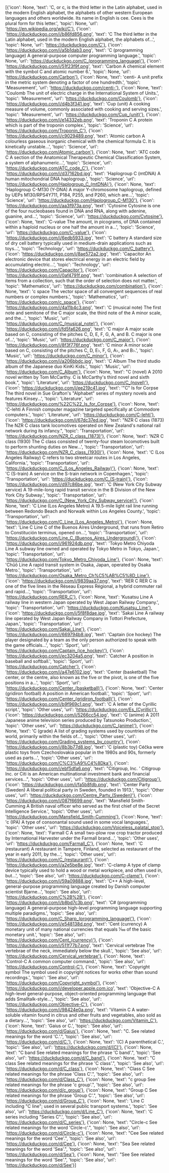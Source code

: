 [{'icon': None, 'text': 'C, or c, is the third letter in the Latin alphabet, used in the modern English alphabet, the alphabets of other western European languages and others worldwide. Its name in English is cee. Cees is the plural form for this letter.', 'topic': None, 'url': 'https://en.wikipedia.org/wiki/C'}, {'icon': 'https://duckduckgo.com/i/b86fd856.png', 'text': 'C The third letter in the Latin alphabet, used in the modern English alphabet, the alphabets of...', 'topic': None, 'url': 'https://duckduckgo.com/C'}, {'icon': 'https://duckduckgo.com/i/a5b1dab3.png', 'text': 'C (programming language) A general-purpose computer programming language.', 'topic': None, 'url': 'https://duckduckgo.com/C_(programming_language)'}, {'icon': 'https://duckduckgo.com/i/51f23f9f.png', 'text': 'Carbon A chemical element with the symbol C and atomic number 6.', 'topic': None, 'url': 'https://duckduckgo.com/Carbon'}, {'icon': None, 'text': 'centi- A unit prefix in the metric system denoting a factor of one hundredth.', 'topic': 'Measurement', 'url': 'https://duckduckgo.com/centi-'}, {'icon': None, 'text': 'Coulomb The unit of electric charge in the International System of Units.', 'topic': 'Measurement', 'url': 'https://duckduckgo.com/Coulomb'}, {'icon': 'https://duckduckgo.com/i/d4b3f341.jpg', 'text': 'Cup (unit) A cooking measure of volume, commonly associated with cooking and serving sizes.', 'topic': 'Measurement', 'url': 'https://duckduckgo.com/Cup_(unit)'}, {'icon': 'https://duckduckgo.com/i/e14332eb.png', 'text': 'Troponin C A protein which is part of the troponin complex.', 'topic': 'Science', 'url': 'https://duckduckgo.com/Troponin_C'}, {'icon': 'https://duckduckgo.com/i/c9029489.png', 'text': 'Atomic carbon A colourless gaseous inorganic chemical with the chemical formula C. It is kinetically unstable...', 'topic': 'Science', 'url': 'https://duckduckgo.com/Atomic_carbon'}, {'icon': None, 'text': 'ATC code C A section of the Anatomical Therapeutic Chemical Classification System, a system of alphanumeric...', 'topic': 'Science', 'url': 'https://duckduckgo.com/ATC_code_C'}, {'icon': 'https://duckduckgo.com/i/d37162bd.jpg', 'text': 'Haplogroup C (mtDNA) A human mitochondrial DNA haplogroup.', 'topic': 'Science', 'url': 'https://duckduckgo.com/Haplogroup_C_(mtDNA)'}, {'icon': None, 'text': 'Haplogroup C-M130 (Y-DNA) A major Y-chromosome haplogroup, defined by UEPs M130/RPS4Y711, P184, P255, and P260, which are...', 'topic': 'Science', 'url': 'https://duckduckgo.com/Haplogroup_C-M130'}, {'icon': 'https://duckduckgo.com/i/aa3f973a.png', 'text': 'Cytosine Cytosine is one of the four nucleobases found in DNA and RNA, along with adenine, guanine, and...', 'topic': 'Science', 'url': 'https://duckduckgo.com/Cytosine'}, {'icon': None, 'text': 'C-value The amount, in picograms, of DNA contained within a haploid nucleus or one half the amount in a...', 'topic': 'Science', 'url': 'https://duckduckgo.com/C-value'}, {'icon': 'https://duckduckgo.com/i/6edb5933.jpg', 'text': 'C battery A standard size of dry cell battery typically used in medium-drain applications such as toys...', 'topic': 'Technology', 'url': 'https://duckduckgo.com/C_battery'}, {'icon': 'https://duckduckgo.com/i/8ae572a2.jpg', 'text': 'Capacitor An electronic device that stores electrical energy in an electric field by accumulating electric...', 'topic': 'Technology', 'url': 'https://duckduckgo.com/Capacitor'}, {'icon': 'https://duckduckgo.com/i/0af4791f.png', 'text': 'combination A selection of items from a collection, such that the order of selection does not matter.', 'topic': 'Mathematics', 'url': 'https://duckduckgo.com/combination'}, {'icon': None, 'text': 'c space The vector space of all convergent sequences of real numbers or complex numbers.', 'topic': 'Mathematics', 'url': 'https://duckduckgo.com/c_space'}, {'icon': 'https://duckduckgo.com/i/4a11b4c3.png', 'text': 'C (musical note) The first note and semitone of the C major scale, the third note of the A minor scale, and the...', 'topic': 'Music', 'url': 'https://duckduckgo.com/C_(musical_note)'}, {'icon': 'https://duckduckgo.com/i/fd5fa626.png', 'text': 'C major A major scale based on C, consisting of the pitches C, D, E, F, G, A, and B. C major is one of...', 'topic': 'Music', 'url': 'https://duckduckgo.com/C_major'}, {'icon': 'https://duckduckgo.com/i/8f3f776f.png', 'text': 'C minor A minor scale based on C, consisting of the pitches C, D, E♭, F, G, A♭, and B♭.', 'topic': 'Music', 'url': 'https://duckduckgo.com/C_minor'}, {'icon': 'https://duckduckgo.com/i/a206bbdc.jpg', 'text': 'C Album The third studio album of the Japanese duo KinKi Kids.', 'topic': 'Music', 'url': 'https://duckduckgo.com/C_Album'}, {'icon': None, 'text': "C (novel) A 2010 novel written by Tom McCarthy. C is McCarthy's third novel and sixth book.", 'topic': 'Literature', 'url': 'https://duckduckgo.com/C_(novel)'}, {'icon': 'https://duckduckgo.com/i/ee219c41.jpg', 'text': '"C" Is for Corpse The third novel in Sue Grafton\'s "Alphabet" series of mystery novels and features Kinsey...', 'topic': 'Literature', 'url': 'https://duckduckgo.com/%22C%22_Is_for_Corpse'}, {'icon': None, 'text': 'C-lehti A Finnish computer magazine targeted specifically at Commodore computers.', 'topic': 'Literature', 'url': 'https://duckduckgo.com/C-lehti'}, {'icon': 'https://duckduckgo.com/i/67dc37ed.jpg', 'text': "NZR C class (1873) The NZR C class tank locomotives operated on New Zealand's national rail network during its infancy.", 'topic': 'Transportation', 'url': 'https://duckduckgo.com/NZR_C_class_(1873)'}, {'icon': None, 'text': 'NZR C class (1930) The C class consisted of twenty-four steam locomotives built to perform shunting duties on New...', 'topic': 'Transportation', 'url': 'https://duckduckgo.com/NZR_C_class_(1930)'}, {'icon': None, 'text': 'C (Los Angeles Railway) C refers to two streetcar routes in Los Angeles, California.', 'topic': 'Transportation', 'url': 'https://duckduckgo.com/C_(Los_Angeles_Railway)'}, {'icon': None, 'text': 'C (S-train) A service on the S-train network in Copenhagen.', 'topic': 'Transportation', 'url': 'https://duckduckgo.com/C_(S-train)'}, {'icon': 'https://duckduckgo.com/i/d97c86be.jpg', 'text': 'C (New York City Subway service) A 19-mile-long rapid transit service in the B Division of the New York City Subway.', 'topic': 'Transportation', 'url': 'https://duckduckgo.com/C_(New_York_City_Subway_service)'}, {'icon': None, 'text': 'C Line (Los Angeles Metro) A 19.5-mile light rail line running between Redondo Beach and Norwalk within Los Angeles County.', 'topic': 'Transportation', 'url': 'https://duckduckgo.com/C_Line_(Los_Angeles_Metro)'}, {'icon': None, 'text': 'Line C Line C of the Buenos Aires Underground, that runs from Retiro to Constitución terminus, opened on...', 'topic': 'Transportation', 'url': 'https://duckduckgo.com/Line_C_(Buenos_Aires_Underground)'}, {'icon': 'https://duckduckgo.com/i/961924db.png', 'text': 'Tokyo Metro Chiyoda Line A subway line owned and operated by Tokyo Metro in Tokyo, Japan.', 'topic': 'Transportation', 'url': 'https://duckduckgo.com/Tokyo_Metro_Chiyoda_Line'}, {'icon': None, 'text': 'Chūō Line A rapid transit system in Osaka, Japan, operated by Osaka Metro.', 'topic': 'Transportation', 'url': 'https://duckduckgo.com/Osaka_Metro_Ch%C5%AB%C5%8D_Line'}, {'icon': 'https://duckduckgo.com/i/9839aa37.png', 'text': 'RER C RER C is one of the five lines in the Réseau Express Régional, a hybrid commuter rail and rapid...', 'topic': 'Transportation', 'url': 'https://duckduckgo.com/RER_C'}, {'icon': None, 'text': 'Kusatsu Line A railway line in western Japan operated by West Japan Railway Company.', 'topic': 'Transportation', 'url': 'https://duckduckgo.com/Kusatsu_Line'}, {'icon': 'https://duckduckgo.com/i/5f8f8dae.jpg', 'text': 'Sakai Line A railway line operated by West Japan Railway Company in Tottori Prefecture, Japan.', 'topic': 'Transportation', 'url': 'https://duckduckgo.com/Sakai_Line'}, {'icon': 'https://duckduckgo.com/i/669794b8.jpg', 'text': 'Captain (ice hockey) The player designated by a team as the only person authorized to speak with the game officials...', 'topic': 'Sport', 'url': 'https://duckduckgo.com/Captain_(ice_hockey)'}, {'icon': 'https://duckduckgo.com/i/ec3204a5.png', 'text': 'Catcher A position in baseball and softball.', 'topic': 'Sport', 'url': 'https://duckduckgo.com/Catcher'}, {'icon': 'https://duckduckgo.com/i/a47e6102.jpg', 'text': 'Center (basketball) The center, or the centre, also known as the five or the pivot, is one of the five positions in a...', 'topic': 'Sport', 'url': 'https://duckduckgo.com/Center_(basketball)'}, {'icon': None, 'text': 'Center (gridiron football) A position in American football.', 'topic': 'Sport', 'url': 'https://duckduckgo.com/Center_(gridiron_football)'}, {'icon': 'https://duckduckgo.com/i/b9f969c1.png', 'text': 'С A letter of the Cyrillic script.', 'topic': 'Other uses', 'url': 'https://duckduckgo.com/Es_(Cyrillic)'}, {'icon': 'https://duckduckgo.com/i/5266cc54.jpg', 'text': 'C (anime) A 2011 Japanese anime television series produced by Tatsunoko Production.', 'topic': 'Other uses', 'url': 'https://duckduckgo.com/C_(anime)'}, {'icon': None, 'text': 'C (grade) A list of grading systems used by countries of the world, primarily within the fields of...', 'topic': 'Other uses', 'url': 'https://duckduckgo.com/Grading_systems_by_country'}, {'icon': 'https://duckduckgo.com/i/8b3b77d8.jpg', 'text': 'C (plastic toy) Céčka were plastic toys from Czechoslovakia popular in the 1980s and 90s, formerly used as parts...', 'topic': 'Other uses', 'url': 'https://duckduckgo.com/C%C3%A9%C4%8Dka'}, {'icon': 'https://duckduckgo.com/i/ebf5dfa6.png', 'text': "Citigroup, Inc. ' Citigroup Inc. or Citi is an American multinational investment bank and financial services...", 'topic': 'Other uses', 'url': 'https://duckduckgo.com/Citigroup'}, {'icon': 'https://duckduckgo.com/i/fa5b8fdb.png', 'text': 'Center Party (Sweden) A liberal political party in Sweden, founded in 1913.', 'topic': 'Other uses', 'url': 'https://duckduckgo.com/Centre_Party_(Sweden)'}, {'icon': 'https://duckduckgo.com/i/087f6699.png', 'text': 'Mansfield Smith-Cumming A British naval officer who served as the first chief of the Secret Intelligence Service.', 'topic': 'Other uses', 'url': 'https://duckduckgo.com/Mansfield_Smith-Cumming'}, {'icon': None, 'text': 'c (IPA) A type of consonantal sound used in some vocal languages.', 'topic': 'Other uses', 'url': 'https://duckduckgo.com/Voiceless_palatal_stop'}, {'icon': None, 'text': 'Farmall C A small two-plow row crop tractor produced by International Harvester under the Farmall brand...', 'topic': 'Other uses', 'url': 'https://duckduckgo.com/Farmall_C'}, {'icon': None, 'text': 'C (restaurant) A restaurant in Tampere, Finland, selected as restaurant of the year in early 2011, by the...', 'topic': 'Other uses', 'url': 'https://duckduckgo.com/C_(restaurant)'}, {'icon': 'https://duckduckgo.com/i/a2e5be8e.jpg', 'text': 'C-clamp A type of clamp device typically used to hold a wood or metal workpiece, and often used in, but...', 'topic': 'See also', 'url': 'https://duckduckgo.com/C-clamp'}, {'icon': 'https://duckduckgo.com/i/59a09888.jpg', 'text': 'C++ A high-level, general-purpose programming language created by Danish computer scientist Bjarne...', 'topic': 'See also', 'url': 'https://duckduckgo.com/C%2B%2B'}, {'icon': 'https://duckduckgo.com/i/b8bd7c3b.png', 'text': 'C# (programming language) A general-purpose high-level programming language supporting multiple paradigms.', 'topic': 'See also', 'url': 'https://duckduckgo.com/C_Sharp_(programming_language)'}, {'icon': 'https://duckduckgo.com/i/e548138d.png', 'text': 'Cent (currency) A monetary unit of many national currencies that equals 1⁄100 of the basic monetary unit.', 'topic': 'See also', 'url': 'https://duckduckgo.com/Cent_(currency)'}, {'icon': 'https://duckduckgo.com/i/511f77b7.png', 'text': 'Cervical vertebrae The vertebrae of the neck, immediately below the skull.', 'topic': 'See also', 'url': 'https://duckduckgo.com/Cervical_vertebrae'}, {'icon': None, 'text': 'Control-C A common computer command.', 'topic': 'See also', 'url': 'https://duckduckgo.com/Control-C'}, {'icon': None, 'text': 'Copyright symbol The symbol used in copyright notices for works other than sound recordings.', 'topic': 'See also', 'url': 'https://duckduckgo.com/Copyright_symbol'}, {'icon': 'https://duckduckgo.com/i/developer.apple.com.ico', 'text': 'Objective-C A high-level general-purpose, object-oriented programming language that adds Smalltalk-style...', 'topic': 'See also', 'url': 'https://duckduckgo.com/Objective-C'}, {'icon': 'https://duckduckgo.com/i/98424e0a.png', 'text': 'Vitamin C A water-soluble vitamin found in citrus and other fruits and vegetables, also sold as a dietary...', 'topic': 'See also', 'url': 'https://duckduckgo.com/Vitamin_C'}, {'icon': None, 'text': 'Gaius or C.', 'topic': 'See also', 'url': 'https://duckduckgo.com/d/Gaius'}, {'icon': None, 'text': "C. See related meanings for the word 'C.'.", 'topic': 'See also', 'url': 'https://duckduckgo.com/d/C.'}, {'icon': None, 'text': '(C) A parenthetical C.', 'topic': 'See also', 'url': 'https://duckduckgo.com/d/(C)'}, {'icon': None, 'text': "C band See related meanings for the phrase 'C band'.", 'topic': 'See also', 'url': 'https://duckduckgo.com/d/C_band'}, {'icon': None, 'text': "C class See related meanings for the phrase 'C class'.", 'topic': 'See also', 'url': 'https://duckduckgo.com/d/C_class'}, {'icon': None, 'text': "Class C See related meanings for the phrase 'Class C'.", 'topic': 'See also', 'url': 'https://duckduckgo.com/d/Class_C'}, {'icon': None, 'text': "c group See related meanings for the phrase 'c group'.", 'topic': 'See also', 'url': 'https://duckduckgo.com/d/c_group'}, {'icon': None, 'text': "Group C See related meanings for the phrase 'Group C'.", 'topic': 'See also', 'url': 'https://duckduckgo.com/d/Group_C'}, {'icon': None, 'text': 'Line C including "C line"; used in several public transport systems.', 'topic': 'See also', 'url': 'https://duckduckgo.com/d/Line_C'}, {'icon': None, 'text': 'C series including "Series C".', 'topic': 'See also', 'url': 'https://duckduckgo.com/d/C_series'}, {'icon': None, 'text': "Circle-c See related meanings for the word 'Circle-c'.", 'topic': 'See also', 'url': 'https://duckduckgo.com/d/Circle-c'}, {'icon': None, 'text': "Cee See related meanings for the word 'Cee'.", 'topic': 'See also', 'url': 'https://duckduckgo.com/d/Cee'}, {'icon': None, 'text': "Sea See related meanings for the word 'Sea'.", 'topic': 'See also', 'url': 'https://duckduckgo.com/d/Sea'}, {'icon': None, 'text': "See See related meanings for the word 'See'.", 'topic': 'See also', 'url': 'https://duckduckgo.com/d/See'}]